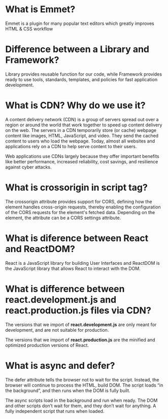 # What is Emmet?
Emmet is a plugin for many popular text editors which greatly improves HTML & CSS workflow

# Difference between a Library and Framework?

Library provides reusable function for our code, while Framework provides ready to use tools, standards, templates, and policies for fast application development.

# What is CDN? Why do we use it?

A content delivery network (CDN) is a group of servers spread out over a region or around the world that work together to speed up content delivery on the web. The servers in a CDN temporarily store (or cache) webpage content like images, HTML, JavaScript, and video. They send the cached content to users who load the webpage. Today, almost all websites and applications rely on a CDN to help serve content to their users.

Web applications use CDNs largely because they offer important benefits like better performance, increased reliability, cost savings, and resilience against cyber attacks.

# What is crossorigin in script tag?

The crossorigin attribute provides support for CORS, defining how the element handles cross-origin requests, thereby enabling the configuration of the CORS requests for the element's fetched data. Depending on the element, the attribute can be a CORS settings attribute.

# What is diference between React and ReactDOM?

React is a JavaScript library for building User Interfaces and ReactDOM is the JavaScript library that allows React to interact with the DOM.

# What is difference between react.development.js and react.production.js files via CDN?

The versions that we import of **react.development.js** are only meant for development, and are not suitable for production.

The versions that we import of **react.production.js** are the minified and optimized production versions of React.

# What is async and defer?

The defer attribute tells the browser not to wait for the script. Instead, the browser will continue to process the HTML, build DOM. The script loads “in the background”, and then runs when the DOM is fully built.

The async scripts load in the background and run when ready. The DOM and other scripts don’t wait for them, and they don’t wait for anything. A fully independent script that runs when loaded.


